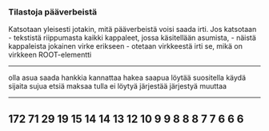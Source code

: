 



### Tilastoja pääverbeistä


Katsotaan yleisesti jotakin, mitä pääverbeistä voisi saada irti.
Jos katsotaan  
    - tekstistä riippumasta kaikki kappaleet, jossa käsitellään asumista, 
    - näistä kappaleista jokainen virke erikseen
    - otetaan virkkeestä irti se, mikä on virkkeen ROOT-elementti



-------------------------------------------------------------------------------------------------------------------------------------------------------------------------------------
  olla   asua   saada   hankkia   kannattaa   hakea   saapua   löytää   suositella   käydä   sijaita   sujua   etsiä   maksaa   tulla   ei   löytyä   järjestää   järjestyä   muuttaa
------ ------ ------- --------- ----------- ------- -------- -------- ------------ ------- --------- ------- ------- -------- ------- ---- -------- ----------- ----------- ---------
   172     71      29        19          15      14       14       13           12      10         9       9       8        8       8    7        7           6           6         6
-------------------------------------------------------------------------------------------------------------------------------------------------------------------------------------


